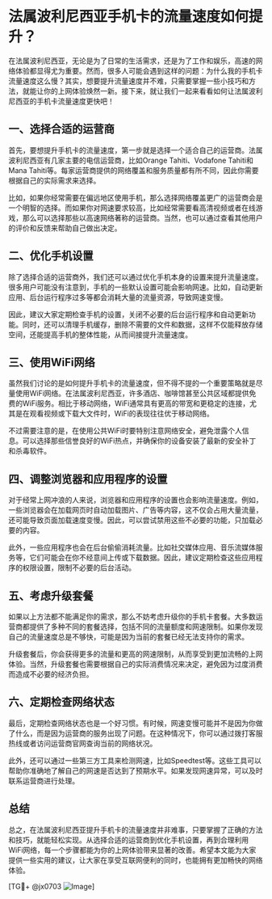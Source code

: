 # 法属波利尼西亚手机卡的流量速度如何提升？

在法属波利尼西亚，无论是为了日常的生活需求，还是为了工作和娱乐，高速的网络体验都显得尤为重要。然而，很多人可能会遇到这样的问题：为什么我的手机卡流量速度这么慢？其实，想要提升流量速度并不难，只需要掌握一些小技巧和方法，就能让你的上网体验焕然一新。接下来，就让我们一起来看看如何让法属波利尼西亚的手机卡流量速度更快吧！

## 一、选择合适的运营商

首先，要想提升手机卡的流量速度，第一步就是选择一个适合自己的运营商。法属波利尼西亚有几家主要的电信运营商，比如Orange Tahiti、Vodafone Tahiti和Mana Tahiti等。每家运营商提供的网络覆盖和服务质量都有所不同，因此你需要根据自己的实际需求来选择。

比如，如果你经常需要在偏远地区使用手机，那么选择网络覆盖更广的运营商会是一个明智的选择。而如果你对网速要求较高，比如经常需要看高清视频或者在线游戏，那么可以选择那些以高速网络著称的运营商。当然，也可以通过查看其他用户的评价和反馈来帮助自己做出决定。

## 二、优化手机设置

除了选择合适的运营商外，我们还可以通过优化手机本身的设置来提升流量速度。很多用户可能没有注意到，手机的一些默认设置可能会影响网速。比如，自动更新应用、后台运行程序过多等都会消耗大量的流量资源，导致网速变慢。

因此，建议大家定期检查手机的设置，关闭不必要的后台运行程序和自动更新功能。同时，还可以清理手机缓存，删除不需要的文件和数据，这样不仅能释放存储空间，还能提高手机的整体性能，从而间接提升流量速度。

## 三、使用WiFi网络

虽然我们讨论的是如何提升手机卡的流量速度，但不得不提的一个重要策略就是尽量使用WiFi网络。在法属波利尼西亚，许多酒店、咖啡馆甚至公共区域都提供免费的WiFi服务。相比于移动网络，WiFi通常具有更高的带宽和更稳定的连接，尤其是在观看视频或下载大文件时，WiFi的表现往往优于移动网络。

不过需要注意的是，在使用公共WiFi时要特别注意网络安全，避免泄露个人信息。可以选择那些信誉良好的WiFi热点，并确保你的设备安装了最新的安全补丁和杀毒软件。

## 四、调整浏览器和应用程序的设置

对于经常上网冲浪的人来说，浏览器和应用程序的设置也会影响流量速度。例如，一些浏览器会在加载网页时自动加载图片、广告等内容，这不仅会占用大量流量，还可能导致页面加载速度变慢。因此，可以尝试禁用这些不必要的功能，只加载必要的内容。

此外，一些应用程序也会在后台偷偷消耗流量。比如社交媒体应用、音乐流媒体服务等，它们可能会在你不经意间上传或下载数据。因此，建议定期检查这些应用程序的权限设置，限制不必要的后台活动。

## 五、考虑升级套餐

如果以上方法都不能满足你的需求，那么不妨考虑升级你的手机卡套餐。大多数运营商都提供了多种不同的套餐选择，包括不同的流量额度和网速限制。如果你发现自己的流量速度总是不够快，可能是因为当前的套餐已经无法支持你的需求。

升级套餐后，你会获得更多的流量和更高的网速限制，从而享受到更加流畅的上网体验。当然，升级套餐也需要根据自己的实际消费情况来决定，避免因为过度消费而造成不必要的经济负担。

## 六、定期检查网络状态

最后，定期检查网络状态也是一个好习惯。有时候，网速变慢可能并不是因为你做了什么，而是因为运营商的服务出现了问题。在这种情况下，你可以通过拨打客服热线或者访问运营商官网查询当前的网络状况。

此外，还可以通过一些第三方工具来检测网速，比如Speedtest等。这些工具可以帮助你准确地了解自己的网速是否达到了预期水平。如果发现网速异常，可以及时联系运营商进行处理。

## 总结

总之，在法属波利尼西亚提升手机卡的流量速度并非难事，只要掌握了正确的方法和技巧，就能轻松实现。从选择合适的运营商到优化手机设置，再到合理利用WiFi网络，每一个步骤都能为你的上网体验带来显著的改善。希望本文能为大家提供一些实用的建议，让大家在享受互联网便利的同时，也能拥有更加畅快的网络体验。

[TG💪+ @jx0703 ![Image](https://github.com/user-attachments/assets/dbca1d08-cadb-493c-b0ec-ad6f7a83f270)]